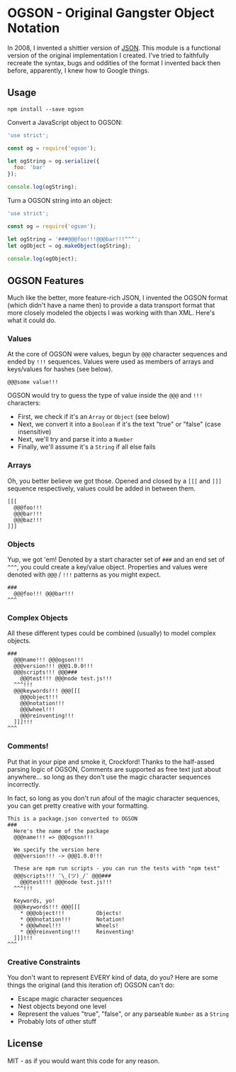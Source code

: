 # OGSON - Original Gangster Object Notation

In 2008, I invented a shittier version of [JSON](http://www.json.org/). This module
is a functional version of the original implementation I created. I've tried
to faithfully recreate the syntax, bugs and oddities of the format I invented 
back then before, apparently, I knew how to Google things.

## Usage

```
npm install --save ogson
```

Convert a JavaScript object to OGSON:

```js
'use strict';

const og = require('ogson');

let ogString = og.serialize({
  foo: 'bar'
});

console.log(ogString);
```

Turn a OGSON string into an object:

```js
'use strict';

const og = require('ogson');

let ogString = '###@@@foo!!!@@@bar!!!^^^';
let ogObject = og.makeObject(ogString);

console.log(ogObject);
```

## OGSON Features

Much like the better, more feature-rich JSON, I invented the OGSON format (which
didn't have a name then) to provide a data transport format that more closely
modeled the objects I was working with than XML. Here's what it could do.

### Values

At the core of OGSON were values, begun by `@@@` character sequences and ended 
by `!!!` sequences. Values were used as members of arrays and keys/values for 
hashes (see below).

```
@@@some value!!!
```

OGSON would try to guess the type of value inside the `@@@` and `!!!` characters:

* First, we check if it's an `Array` or `Object` (see below)
* Next, we convert it into a `Boolean` if it's the text "true" or "false" (case insensitive)
* Next, we'll try and parse it into a `Number`
* Finally, we'll assume it's a `String` if all else fails

### Arrays

Oh, you better believe we got those. Opened and closed by a `[[[` and `]]]`
sequence respectively, values could be added in between them.

```
[[[
  @@@foo!!!
  @@@bar!!!
  @@@baz!!!
]]]
```

### Objects

Yup, we got 'em! Denoted by a start character set of `###` and an end set of `^^^`, 
you could create a key/value object. Properties and values were denoted with 
`@@@` / `!!!` patterns as you might expect.

```
###
  @@@foo!!! @@@bar!!!
^^^
```

### Complex Objects

All these different types could be combined (usually) to model complex objects.

```
###
  @@@name!!! @@@ogson!!!
  @@@version!!! @@@1.0.0!!!
  @@@scripts!!! @@@###
    @@@test!!! @@@node test.js!!!
  ^^^!!!
  @@@keywords!!! @@@[[[
    @@@object!!!
    @@@notation!!!
    @@@wheel!!!
    @@@reinventing!!!
  ]]]!!!
^^^
```

### Comments!

Put that in your pipe and smoke it, Crockford! Thanks to the half-assed parsing
logic of OGSON, Comments are supported as free text just about anywhere... so
long as they don't use the magic character sequences incorrectly.

In fact, so long as you don't run afoul of the magic character sequences, you
can get pretty creative with your formatting.

```
This is a package.json converted to OGSON
###
  Here's the name of the package
  @@@name!!! => @@@ogson!!!

  We specify the version here
  @@@version!!! -> @@@1.0.0!!!

  These are npm run scripts - you can run the tests with "npm test"
  @@@scripts!!! ¯\_(ツ)_/¯ @@@###
    @@@test!!! @@@node test.js!!!
  ^^^!!!

  Keywords, yo!
  @@@keywords!!! @@@[[[
    * @@@object!!!          Objects!
    * @@@notation!!!        Notation!
    * @@@wheel!!!           Wheels!
    * @@@reinventing!!!     Reinventing!
  ]]]!!!
^^^
```

### Creative Constraints

You don't want to represent EVERY kind of data, do you? Here are some things
the original (and this iteration of) OGSON can't do:

* Escape magic character sequences
* Nest objects beyond one level
* Represent the values "true", "false", or any parseable `Number` as a `String`
* Probably lots of other stuff

## License

MIT - as if you would want this code for any reason.
